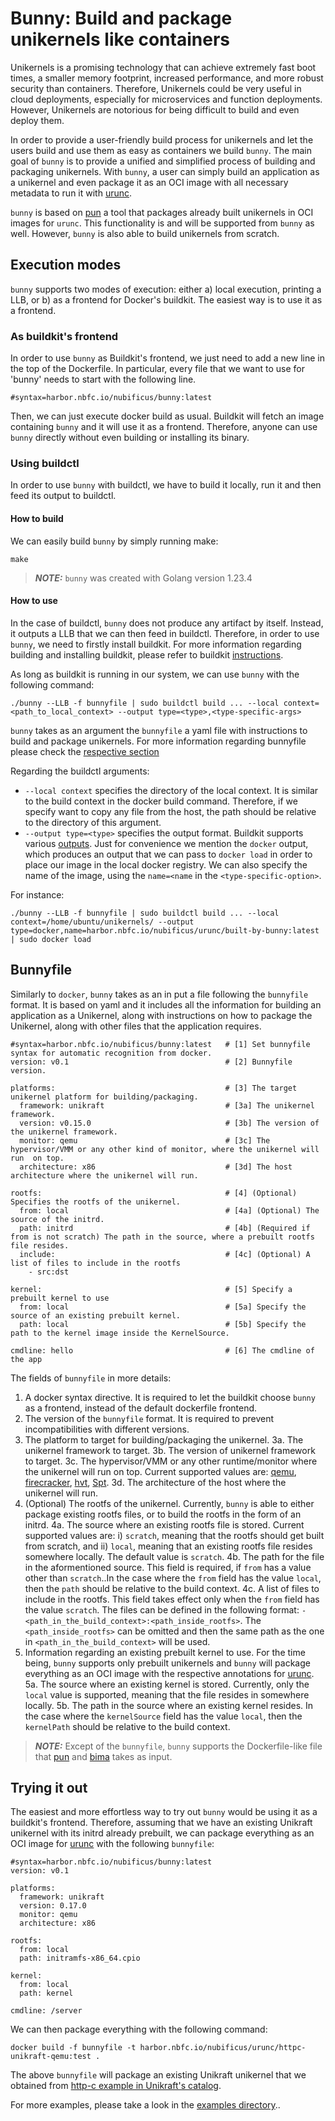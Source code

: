 # Bunny: Build and package unikernels like containers

Unikernels is a promising technology that can achieve extremely fast boot times,
a smaller memory footprint, increased performance, and more robust security than
containers. Therefore, Unikernels could be very useful in cloud deployments,
especially for microservices and function deployments. However, Unikernels are
notorious for being difficult to build and even deploy them.

In order to provide a user-friendly build process for unikernels and let the
users build and use them as easy as containers we build `bunny`. The main goal
of `bunny` is to provide a unified and simplified process of building and
packaging unikernels. With `bunny`, a user can simply build an application as a
unikernel and even package it as an OCI image with all
necessary metadata to run it with [urunc](https://github.com/nubificus/urunc).

`bunny` is based on [pun](https://github.com/nubificus/pun) a tool that packages
already built unikernels in OCI images for `urunc`. This functionality is and
will be supported from `bunny` as well. However, `bunny` is also able to build
unikernels from scratch.

## Execution modes

`bunny` supports two modes of execution: either a) local execution, printing a
LLB, or b) as a frontend for Docker's buildkit. The easiest way is to use it as
a frontend.

### As buildkit's frontend

In order to use `bunny` as Buildkit's frontend, we just need to add a new
line in the top of the Dockerfile. In particular, every file that we want to
use for 'bunny' needs to start with the following line.

```
#syntax=harbor.nbfc.io/nubificus/bunny:latest
```

Then, we can just execute docker build as usual. Buildkit will fetch an image
containing `bunny` and it will use it as a frontend. Therefore, anyone can use
`bunny` directly without even building or installing its binary.

### Using buildctl

In order to use `bunny` with buildctl, we have to build it locally, run it and then feed
its output to buildctl.

#### How to build

We can easily build `bunny` by simply running make:

```
make
```

> **_NOTE:_**  `bunny` was created with Golang version 1.23.4

#### How to use

In the case of buildctl, `bunny` does not produce any artifact by itself.
Instead, it outputs a LLB that we can then feed in buildctl. 
Therefore, in order to use `bunny`, we need to firstly install buildkit.
For more information regarding building and installing buildkit, please refer
to buildkit
[instructions](https://github.com/moby/buildkit?tab=readme-ov-file#quick-start).

As long as buildkit is running in our system, we can use `bunny`
with the following command:
```
./bunny --LLB -f bunnyfile | sudo buildctl build ... --local context=<path_to_local_context> --output type=<type>,<type-specific-args>
```

`bunny` takes as an argument the `bunnyfile` a
yaml file with instructions to build and package unikernels. For more
information regarding bunnyfile please check the [respective
section](#Bunnyfile)

Regarding the buildctl arguments:
- `--local context` specifies the directory of the local context. It is similar
  to the build context in the docker build command.  Therefore, if we specify
  want to copy any file from the host, the path should be relative to the
  directory of this argument.
- `--output type=<type>` specifies the output format. Buildkit supports various
  [outputs](https://github.com/moby/buildkit/tree/master?tab=readme-ov-file#output).
  Just for convenience we mention the `docker` output, which produces an output
  that we can pass to `docker load` in order to place our image in the local
  docker registry. We can also specify the name of the image, using the
  `name=<name` in the `<type-specific-option>`.

For instance:

```
./bunny --LLB -f bunnyfile | sudo buildctl build ... --local context=/home/ubuntu/unikernels/ --output type=docker,name=harbor.nbfc.io/nubificus/urunc/built-by-bunny:latest | sudo docker load
```

## Bunnyfile

Similarly to `docker`, `bunny` takes as an in put a file following the
`bunnyfile` format. It is based on yaml and it includes all the information for
building an application as a Unikernel, along with instructions on how to
package the Unikernel, along with other files that the application requires.

```
#syntax=harbor.nbfc.io/nubificus/bunny:latest   # [1] Set bunnyfile syntax for automatic recognition from docker.
version: v0.1                                   # [2] Bunnyfile version.

platforms:                                      # [3] The target unikernel platform for building/packaging.
  framework: unikraft                           # [3a] The unikernel framework.
  version: v0.15.0                              # [3b] The version of the unikernel framework.
  monitor: qemu                                 # [3c] The hypervisor/VMM or any other kind of monitor, where the unikernel will run  on top.
  architecture: x86                             # [3d] The host architecture where the unikernel will run.

rootfs:                                         # [4] (Optional) Specifies the rootfs of the unikernel.
  from: local                                   # [4a] (Optional) The source of the initrd.
  path: initrd                                  # [4b] (Required if from is not scratch) The path in the source, where a prebuilt rootfs file resides.
  include:                                      # [4c] (Optional) A list of files to include in the rootfs
    - src:dst

kernel:                                         # [5] Specify a prebuilt kernel to use
  from: local                                   # [5a] Specify the source of an existing prebuilt kernel.
  path: local                                   # [5b] Specify the path to the kernel image inside the KernelSource.

cmdline: hello                                  # [6] The cmdline of the app

```

The fields of `bunnyfile` in more details:
1. A docker syntax directive. It is required to let the buildkit choose `bunny`
   as a frontend, instead of the default dockerfile frontend.
2. The version of the `bunnyfile` format. It is required to prevent
   incompatibilities with different versions.
3. The platform to target for building/packaging the unikernel.
    3a. The unikernel framework to target.
    3b. The version of unikernel framework to target.
    3c. The hypervisor/VMM or any other runtime/monitor where the unikernel will
        run on top. Current supported values are:
        [qemu](https://www.qemu.org/),
        [firecracker](https://github.com/firecracker-microvm/firecracker),
        [hvt](https://github.com/Solo5/solo5),
        [Spt](https://github.com/Solo5/solo5).
    3d. The architecture of the host where the unikernel will run.
4. (Optional) The rootfs of the unikernel. Currently, `bunny` is able to either
   package existing rootfs files, or to build the rootfs in the form of an
   initrd.
    4a. The source where an existing rootfs file is stored. Current supported
        values are: i) `scratch`, meaning that the rootfs should get built from
        scratch, and ii) `local`, meaning that an existing rootfs file resides
        somewhere locally. The default value is `scratch`.
    4b. The path for the file in the aformentioned source. This field is
        required, if `from` has a value other than `scratch`..In the
        case where the `from` field has the value `local`, then the `path` should
        be relative to the build context.
    4c. A list of files to include in the rootfs. This field takes effect only
        when the `from` field has the value `scratch`. The files can be defined
        in the following format: `- <path_in_the_build_context>:<path_inside_rootfs>`. The `<path_inside_rootfs>` can be omitted and then the same path as the one in `<path_in_the_build_context>` will be used.
5. Information regarding an existing prebuilt kernel to use. For the time
   being, `bunny` supports only prebuilt unikernels and `bunny` will package
   everything as an OCI image with the respective annotations for
   [urunc](https://github.com/Solo5/solo5).
    5a. The source where an existing kernel is stored. Currently, only the
        `local` value is supported, meaning that the file resides in somewhere locally.
    5b. The path in the source where an existing kernel resides. In the case
        where the `kernelSource` field has the value `local`, then the
        `kernelPath` should be relative to the build context.

> **_NOTE:_**  Except of the `bunnyfile`, `bunny` supports the Dockerfile-like
> file that [pun](https://github.com/nubificus/pun?tab=readme-ov-file#the-containerfile-format) and
> [bima](https://github.com/nubificus/bima?tab=readme-ov-file#how-bima-works) takes as input.

## Trying it out

The easiest and more effortless way to try out `bunny` would be using it as a
buildkit's frontend. Therefore, assuming that we have an existing Unikraft
unikernel with its initrd already prebuilt, we can package everything as an OCI
image for [urunc](https://github.com/nubificus/urunc) with the following
`bunnyfile`:

```
#syntax=harbor.nbfc.io/nubificus/bunny:latest
version: v0.1

platforms:
  framework: unikraft
  version: 0.17.0
  monitor: qemu
  architecture: x86

rootfs:
  from: local
  path: initramfs-x86_64.cpio

kernel:
  from: local
  path: kernel

cmdline: /server
```

We can then package everything with the following command:

```
docker build -f bunnyfile -t harbor.nbfc.io/nubificus/urunc/httpc-unikraft-qemu:test .
```

The above `bunnyfile` will package an existing Unikraft unikernel that we
obtained from [http-c example in Unikraft's
catalog](https://github.com/unikraft/catalog/tree/main/examples/http-c). 

For more examples, please take a look in the [examples
directory](https://github.com/nubificus/bunny/tree/main/examples/README.md)..
